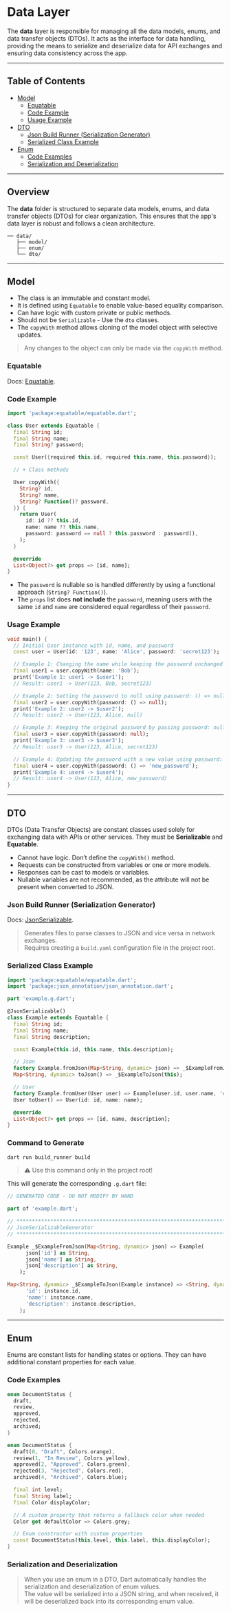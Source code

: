 
# Data Layer

The **data** layer is responsible for managing all the data models, enums, and data transfer objects (DTOs). It acts as the interface for data handling, providing the means to serialize and deserialize data for API exchanges and ensuring data consistency across the app.

---

## Table of Contents

  - [Model](#model)
    - [Equatable](#equatable)
    - [Code Example](#code-example)
    - [Usage Example](#usage-example)
  - [DTO](#dto)
    - [Json Build Runner (Serialization Generator)](#json-build-runner-serialization-generator)
    - [Serialized Class Example](#serialized-class-example)
  - [Enum](#enum)
    - [Code Examples](#code-examples)
    - [Serialization and Deserialization](#serialization-and-deserialization)

---

## Overview

The **data** folder is structured to separate data models, enums, and data transfer objects (DTOs) for clear organization. This ensures that the app's data layer is robust and follows a clean architecture.

```
── data/
   ├── model/
   ├── enum/
   └── dto/
```

---

## Model

- The class is an immutable and constant model.
- It is defined using `Equatable` to enable value-based equality comparison.
- Can have logic with custom private or public methods.
- Should not be `Serializable` - Use the `dto` classes.
- The `copyWith` method allows cloning of the model object with selective updates.

> Any changes to the object can only be made via the `copyWith` method.

### Equatable
Docs: [Equatable](https://pub.dev/packages/json_serializable).

### Code Example

```dart
import 'package:equatable/equatable.dart';

class User extends Equatable {
  final String id;
  final String name;
  final String? password;

  const User({required this.id, required this.name, this.password});

  // + Class methods

  User copyWith({
    String? id,
    String? name,
    String? Function()? password,
  }) {
    return User(
      id: id ?? this.id,
      name: name ?? this.name,
      password: password == null ? this.password : password(),
    );
  }

  @override
  List<Object?> get props => [id, name];
}
```

- The `password` is nullable so is handled differently by using a functional approach (`String? Function()`).
- The `props` list does **not include** the `password`, meaning users with the same `id` and `name` are considered equal regardless of their `password`.

### Usage Example

```dart
void main() {
  // Initial User instance with id, name, and password
  const user = User(id: '123', name: 'Alice', password: 'secret123');

  // Example 1: Changing the name while keeping the password unchanged
  final user1 = user.copyWith(name: 'Bob');
  print('Example 1: user1 -> $user1');
  // Result: user1 -> User(123, Bob, secret123)

  // Example 2: Setting the password to null using password: () => null
  final user2 = user.copyWith(password: () => null);
  print('Example 2: user2 -> $user2');
  // Result: user2 -> User(123, Alice, null)

  // Example 3: Keeping the original password by passing password: null
  final user3 = user.copyWith(password: null);
  print('Example 3: user3 -> $user3');
  // Result: user3 -> User(123, Alice, secret123)

  // Example 4: Updating the password with a new value using password: () => "new_password"
  final user4 = user.copyWith(password: () => 'new_password');
  print('Example 4: user4 -> $user4');
  // Result: user4 -> User(123, Alice, new_password)
}
```

---

## DTO

DTOs (Data Transfer Objects) are constant classes used solely for exchanging data with APIs or other services. They must be **Serializable** and **Equatable**.

- Cannot have logic. Don’t define the `copyWith()` method.
- Requests can be constructed from variables or one or more models.
- Responses can be cast to models or variables.
- Nullable variables are not recommended, as the attribute will not be present when converted to JSON.

### Json Build Runner (Serialization Generator)

Docs: [JsonSerializable](https://pub.dev/packages/json_serializable).

> Generates files to parse classes to JSON and vice versa in network exchanges.  
> Requires creating a `build.yaml` configuration file in the project root.

### Serialized Class Example

```dart
import 'package:equatable/equatable.dart';
import 'package:json_annotation/json_annotation.dart';

part 'example.g.dart';

@JsonSerializable()
class Example extends Equatable {
  final String id;
  final String name;
  final String description;

  const Example(this.id, this.name, this.description);

  // Json
  factory Example.fromJson(Map<String, dynamic> json) => _$ExampleFromJson(json);
  Map<String, dynamic> toJson() => _$ExampleToJson(this);

  // User
  factory Example.fromUser(User user) => Example(user.id, user.name, 'empty description');
  User toUser() => User(id: id, name: name);

  @override
  List<Object?> get props => [id, name, description];
}
```

### Command to Generate

```bash
dart run build_runner build
```

> ⚠ Use this command only in the project root!

This will generate the corresponding `.g.dart` file:

```dart
// GENERATED CODE - DO NOT MODIFY BY HAND

part of 'example.dart';

// ***************************************************************************
// JsonSerializableGenerator
// ***************************************************************************

Example _$ExampleFromJson(Map<String, dynamic> json) => Example(
      json['id'] as String,
      json['name'] as String,
      json['description'] as String,
    );

Map<String, dynamic> _$ExampleToJson(Example instance) => <String, dynamic>{
      'id': instance.id,
      'name': instance.name,
      'description': instance.description,
    };
```

---

## Enum

Enums are constant lists for handling states or options. They can have additional constant properties for each value.

### Code Examples

```dart
enum DocumentStatus {
  draft,
  review,
  approved,
  rejected,
  archived;
}
```

```dart
enum DocumentStatus {
  draft(0, "Draft", Colors.orange),
  review(1, "In Review", Colors.yellow),
  approved(2, "Approved", Colors.green),
  rejected(3, "Rejected", Colors.red),
  archived(4, "Archived", Colors.blue);

  final int level;
  final String label;
  final Color displayColor;

  // A custom property that returns a fallback color when needed
  Color get defaultColor => Colors.grey;

  // Enum constructor with custom properties
  const DocumentStatus(this.level, this.label, this.displayColor);
}
```

### Serialization and Deserialization

> When you use an enum in a DTO, Dart automatically handles the serialization and deserialization of enum values.  
> The value will be serialized into a JSON string, and when received, it will be deserialized back into its corresponding enum value.
